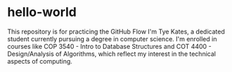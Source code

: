 # hello-world
This repository is for practicing the GitHub Flow
I'm Tye Kates, a dedicated student currently pursuing a degree in computer science. I'm enrolled in courses like COP 3540 - Intro to Database Structures and COT 4400 - Design/Analysis of Algorithms, which reflect my interest in the technical aspects of computing.
